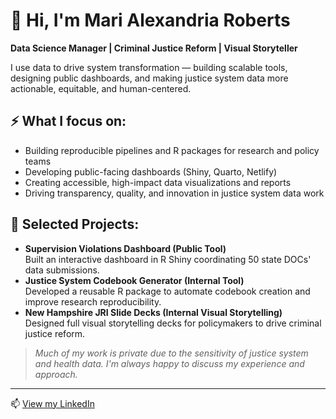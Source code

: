 # 👋 Hi, I'm Mari Alexandria Roberts

**Data Science Manager | Criminal Justice Reform | Visual Storyteller**

I use data to drive system transformation — building scalable tools, designing public dashboards, and making justice system data more actionable, equitable, and human-centered.

## ⚡ What I focus on:
- Building reproducible pipelines and R packages for research and policy teams
- Developing public-facing dashboards (Shiny, Quarto, Netlify)
- Creating accessible, high-impact data visualizations and reports
- Driving transparency, quality, and innovation in justice system data work

## 🌟 Selected Projects:
- **Supervision Violations Dashboard (Public Tool)**  
  Built an interactive dashboard in R Shiny coordinating 50 state DOCs' data submissions.
- **Justice System Codebook Generator (Internal Tool)**  
  Developed a reusable R package to automate codebook creation and improve research reproducibility.
- **New Hampshire JRI Slide Decks (Internal Visual Storytelling)**  
  Designed full visual storytelling decks for policymakers to drive criminal justice reform.

> _Much of my work is private due to the sensitivity of justice system and health data. I'm always happy to discuss my experience and approach._

---

📫 [View my LinkedIn](https://www.linkedin.com/in/marialexandriaroberts/)
